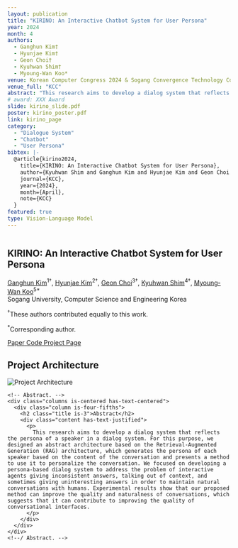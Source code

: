 ```yaml
---
layout: publication
title: "KIRINO: An Interactive Chatbot System for User Persona"
year: 2024
month: 4
authors:
  - Ganghun Kim†
  - Hyunjae Kim†
  - Geon Choi†
  - Kyuhwan Shim†
  - Myoung-Wan Koo*
venue: Korean Computer Congress 2024 & Sogang Convergence Technology Competition 
venue_full: "KCC"
abstract: "This research aims to develop a dialog system that reflects the persona of a speaker in a dialog system. For this purpose, we designed an abstract architecture based on the Retrieval-Augmented Generation (RAG) architecture, which generates the persona of each speaker based on the content of the conversation and presents a method to use it to personalize the conversation. We focused on developing a persona-based dialog system to address the problem of interactive agents giving inconsistent answers, talking out of context, and sometimes giving uninteresting answers in order to maintain natural conversations with humans. Experimental results show that our proposed method can improve the quality and naturalness of conversations, which suggests that it can contribute to improving the quality of conversational interfaces."
# award: XXX Award
slide: kirino_slide.pdf
poster: kirino_poster.pdf
link: kirino_page
category: 
  - "Dialogue System"
  - "Chatbot"
  - "User Persona"
bibtex: |-
  @article{kirino2024,
    title={KIRINO: An Interactive Chatbot System for User Persona},
    author={Kyuhwan Shim and Ganghun Kim and Hyunjae Kim and Geon Choi and Myoung-Wan Koo},
    journal={KCC},
    year={2024},
    month={April},
    note={KCC}
  }
featured: true
type: Vision-Language Model
---
```

<meta name="description" content="KIRINO : An Interactive Chatbot System for User Persona">
<meta name="keywords" content="Dialogue System, Chatbot, User Persona">
<meta name="viewport" content="width=device-width, initial-scale=1">
<title>KIRINO : An Interactive Chatbot System for User Persona</title>

<!-- Global site tag (gtag.js) - Google Analytics -->
<script async src="https://www.googletagmanager.com/gtag/js?id=G-PYVRSFMDRL"></script>
<script>
  window.dataLayer = window.dataLayer || [];
  function gtag(){dataLayer.push(arguments);}
  gtag('js', new Date());
  gtag('config', 'G-PYVRSFMDRL');
</script>

<link href="https://fonts.googleapis.com/css?family=Google+Sans|Noto+Sans|Castoro" rel="stylesheet">
<link rel="stylesheet" href="./static/css/bulma.min.css">
<link rel="stylesheet" href="https://cdn.jsdelivr.net/gh/jpswalsh/academicons@1/css/academicons.min.css">
<link rel="stylesheet" href="./static/css/index.css">
<link rel="icon" href="favicon.ico">

<script src="https://ajax.googleapis.com/ajax/libs/jquery/3.5.1/jquery.min.js"></script>
<script defer src="https://cdnjs.cloudflare.com/ajax/libs/font-awesome/5.15.3/js/all.min.js"></script>
<script src="./static/js/index.js"></script>
</head>
<body>

<section class="hero">
  <div class="hero-body">
    <div class="container is-max-desktop">
      <div class="columns is-centered">
        <div class="column has-text-centered">
          <h1 class="title is-1 publication-title">KIRINO: An Interactive Chatbot System for User Persona</h1>
          <div class="is-size-5 publication-authors">
            <span class="author-block">
              <a href="https://github.com/kanghun0819">Ganghun Kim</a><sup>1†</sup>,
            </span>
            <span class="author-block">
              <a href="https://typednow.com/">Hyunjae Kim</a><sup>2†</sup>,
            </span>
            <span class="author-block">
              <a href="https://github.com/MarsMan13">Geon Choi</a><sup>3†</sup>,
            </span>
            <span class="author-block">
              <a href="https://bi.snu.ac.kr/~khshim">Kyuhwan Shim</a><sup>4†</sup>,
            </span>
            <span class="author-block">
              <a href="https://isds.sogang.ac.kr/page/members">Myoung-Wan Koo</a><sup>5*</sup>
            </span>
          </div>
          <div class="is-size-5 publication-authors">
            <span class="author-block"><sup></sup>Sogang University, Computer Science and Engineering</span>
            <span class="author-block"><sup></sup>Korea</span>
          </div>
          <p><sup>†</sup>These authors contributed equally to this work.</p>
          <p><sup>*</sup>Corresponding author.</p>
          <div class="column has-text-centered">
            <div class="publication-links">
              <!-- PDF Link. -->
              <span class="link-block">
                <a href="./static/file/research.pdf" class="external-link button is-normal is-rounded is-dark">
                  <span class="icon">
                    <i class="fas fa-file-pdf"></i>
                  </span>
                  <span>Paper</span>
                </a>
              </span>
              <!-- Code Link. -->
              <span class="link-block">
                <a href="https://github.com/itsnowkim/kirino" class="external-link button is-normal is-rounded is-dark">
                  <span class="icon">
                    <i class="fab fa-github"></i>
                  </span>
                  <span>Code</span>
                </a>
              </span>
              <!-- Project Page Link. -->
              <span class="link-block">
                <a href="https://underthelights.github.io/kirino_page" class="external-link button is-normal is-rounded is-dark">
                  <span class="icon">
                    <i class="fas fa-link"></i>
                  </span>
                  <span>Project Page</span>
                </a>
              </span>
            </div>
          </div>
        </div>
      </div>
    </div>
  </div>
</section>

<section class="section">
  <div class="container is-max-desktop">
    <!-- Project Architecture Image. -->
    <div class="columns is-centered has-text-centered">
      <div class="column is-four-fifths">
        <h2 class="title is-3">Project Architecture</h2>
        <div class="publication-video">
          <img src="./static/images/project_architecture.png" alt="Project Architecture">
        </div>
      </div>
    </div>
    <!--/ Project Architecture Image. -->

    <!-- Abstract. -->
    <div class="columns is-centered has-text-centered">
      <div class="column is-four-fifths">
        <h2 class="title is-3">Abstract</h2>
        <div class="content has-text-justified">
          <p>
            This research aims to develop a dialog system that reflects the persona of a speaker in a dialog system. For this purpose, we designed an abstract architecture based on the Retrieval-Augmented Generation (RAG) architecture, which generates the persona of each speaker based on the content of the conversation and presents a method to use it to personalize the conversation. We focused on developing a persona-based dialog system to address the problem of interactive agents giving inconsistent answers, talking out of context, and sometimes giving uninteresting answers in order to maintain natural conversations with humans. Experimental results show that our proposed method can improve the quality and naturalness of conversations, which suggests that it can contribute to improving the quality of conversational interfaces.
          </p>
        </div>
      </div>
    </div>
    <!--/ Abstract. -->
  </div>
</section>
